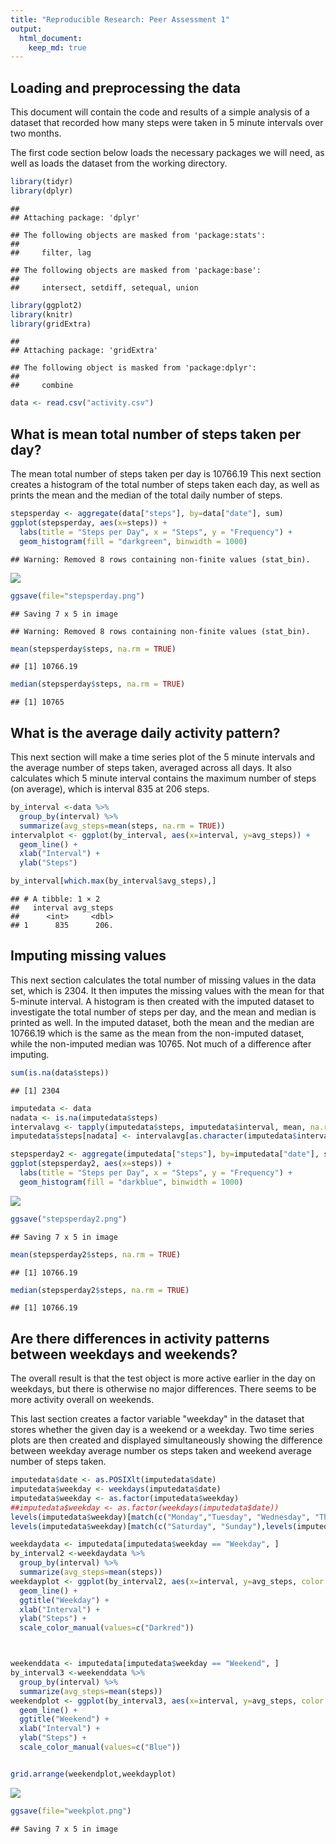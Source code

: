 ```yaml
---
title: "Reproducible Research: Peer Assessment 1"
output: 
  html_document:
    keep_md: true
---
```



## Loading and preprocessing the data
This document will contain the code and results of a simple analysis of a dataset that recorded how many steps were taken in 5 minute intervals over two months.

The first code section below loads the necessary packages we will need, as well as loads the dataset from the working directory.


```r
library(tidyr)
library(dplyr)
```

```
## 
## Attaching package: 'dplyr'
```

```
## The following objects are masked from 'package:stats':
## 
##     filter, lag
```

```
## The following objects are masked from 'package:base':
## 
##     intersect, setdiff, setequal, union
```

```r
library(ggplot2)
library(knitr)
library(gridExtra)
```

```
## 
## Attaching package: 'gridExtra'
```

```
## The following object is masked from 'package:dplyr':
## 
##     combine
```

```r
data <- read.csv("activity.csv")
```


## What is mean total number of steps taken per day?
The mean total number of steps taken per day is 10766.19
This next section creates a histogram of the total number of steps taken each day, as well as prints the mean and the median of the total daily number of steps.


```r
stepsperday <- aggregate(data["steps"], by=data["date"], sum)
ggplot(stepsperday, aes(x=steps)) + 
  labs(title = "Steps per Day", x = "Steps", y = "Frequency") + 
  geom_histogram(fill = "darkgreen", binwidth = 1000)
```

```
## Warning: Removed 8 rows containing non-finite values (stat_bin).
```

![](PA1_template_files/figure-html/unnamed-chunk-2-1.png)<!-- -->

```r
ggsave(file="stepsperday.png")
```

```
## Saving 7 x 5 in image
```

```
## Warning: Removed 8 rows containing non-finite values (stat_bin).
```

```r
mean(stepsperday$steps, na.rm = TRUE)
```

```
## [1] 10766.19
```

```r
median(stepsperday$steps, na.rm = TRUE)
```

```
## [1] 10765
```

## What is the average daily activity pattern?
This next section will make a time series plot of the 5 minute intervals and the average number of steps taken, averaged across all days.
It also calculates which 5 minute interval contains the maximum number of steps (on average), which is interval 835 at 206 steps.

```r
by_interval <-data %>%
  group_by(interval) %>%
  summarize(avg_steps=mean(steps, na.rm = TRUE))
intervalplot <- ggplot(by_interval, aes(x=interval, y=avg_steps)) +
  geom_line() + 
  xlab("Interval") +
  ylab("Steps")

by_interval[which.max(by_interval$avg_steps),]
```

```
## # A tibble: 1 × 2
##   interval avg_steps
##      <int>     <dbl>
## 1      835      206.
```


## Imputing missing values
This next section calculates the total number of missing values in the data set, which is 2304. It then imputes the missing values with the mean for that 5-minute interval. A histogram is then created with the imputed dataset to investigate the total number of steps per day, and the mean and median is printed as well. In the imputed dataset, both the mean and the median are 10766.19 which is the same as the mean from the non-imputed dataset, while the non-imputed median was 10765. Not much of a difference after imputing.

```r
sum(is.na(data$steps))
```

```
## [1] 2304
```

```r
imputedata <- data
nadata <- is.na(imputedata$steps)
intervalavg <- tapply(imputedata$steps, imputedata$interval, mean, na.rm=TRUE, simplify=TRUE)
imputedata$steps[nadata] <- intervalavg[as.character(imputedata$interval[nadata])]

stepsperday2 <- aggregate(imputedata["steps"], by=imputedata["date"], sum)
ggplot(stepsperday2, aes(x=steps)) + 
  labs(title = "Steps per Day", x = "Steps", y = "Frequency") + 
  geom_histogram(fill = "darkblue", binwidth = 1000)
```

![](PA1_template_files/figure-html/unnamed-chunk-4-1.png)<!-- -->

```r
ggsave("stepsperday2.png")
```

```
## Saving 7 x 5 in image
```

```r
mean(stepsperday2$steps, na.rm = TRUE)
```

```
## [1] 10766.19
```

```r
median(stepsperday2$steps, na.rm = TRUE)
```

```
## [1] 10766.19
```



## Are there differences in activity patterns between weekdays and weekends?
The overall result is that the test object is more active earlier in the day on weekdays, but there is otherwise no major differences. There seems to be more activity overall on weekends. 

This last section creates a factor variable "weekday" in the dataset that stores whether the given day is a weekend or a weekday. Two time series plots are then created and displayed simultaneously showing the difference between weekday average number os steps taken and weekend average number of steps taken. 

```r
imputedata$date <- as.POSIXlt(imputedata$date)
imputedata$weekday <- weekdays(imputedata$date)
imputedata$weekday <- as.factor(imputedata$weekday)
##imputedata$weekday <- as.factor(weekdays(imputedata$date))
levels(imputedata$weekday)[match(c("Monday","Tuesday", "Wednesday", "Thursday", "Friday"),levels(imputedata$weekday))] <- "Weekday"
levels(imputedata$weekday)[match(c("Saturday", "Sunday"),levels(imputedata$weekday))] <- "Weekend"

weekdaydata <- imputedata[imputedata$weekday == "Weekday", ]                               
by_interval2 <-weekdaydata %>%
  group_by(interval) %>%
  summarize(avg_steps=mean(steps))
weekdayplot <- ggplot(by_interval2, aes(x=interval, y=avg_steps, color = "Weekday")) +
  geom_line() + 
  ggtitle("Weekday") +
  xlab("Interval") +
  ylab("Steps") +
  scale_color_manual(values=c("Darkred"))



weekenddata <- imputedata[imputedata$weekday == "Weekend", ]                               
by_interval3 <-weekenddata %>%
  group_by(interval) %>%
  summarize(avg_steps=mean(steps))
weekendplot <- ggplot(by_interval3, aes(x=interval, y=avg_steps, color = "Weekend")) +
  geom_line() + 
  ggtitle("Weekend") +
  xlab("Interval") +
  ylab("Steps") +
  scale_color_manual(values=c("Blue"))


grid.arrange(weekendplot,weekdayplot)
```

![](PA1_template_files/figure-html/unnamed-chunk-5-1.png)<!-- -->

```r
ggsave(file="weekplot.png")
```

```
## Saving 7 x 5 in image
```

